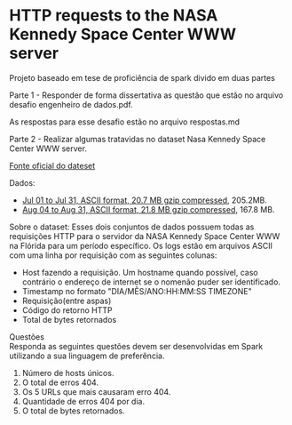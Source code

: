 # HTTP requests to the NASA Kennedy Space Center WWW server

Projeto baseado em tese de proficiência de spark divido em duas partes

Parte 1 - Responder de forma dissertativa as questão que estão no arquivo desafio engenheiro de dados.pdf.

As respostas para esse desafio estão no arquivo respostas.md

Parte 2 - Realizar algumas tratavidas no dataset Nasa Kennedy Space Center WWW server.

[Fonte oficial do dateset](http://ita.ee.lbl.gov/html/contrib/NASA-HTTP.html)

Dados:

 - [Jul 01 to Jul 31, ASCII format, 20.7 MB gzip compressed](ftp://ita.ee.lbl.gov/traces/NASA_access_log_Jul95.gz), 205.2MB.
 - [Aug 04 to Aug 31, ASCII format, 21.8 MB gzip compressed](ftp://ita.ee.lbl.gov/traces/NASA_access_log_Aug95.gz), 167.8 MB.

Sobre o dataset: Esses dois conjuntos de dados possuem todas as requisições HTTP para o servidor da NASA Kennedy
Space Center WWW na Flórida para um período específico.
Os logs estão em arquivos ASCII com uma linha por requisição com as seguintes colunas:
- Host fazendo a requisição. Um hostname quando possível, caso contrário o endereço de internet se o nomenão puder ser identificado.
- Timestamp no formato "DIA/MÊS/ANO:HH:MM:SS TIMEZONE"
- Requisição(entre aspas)
- Código do retorno HTTP
- Total de bytes retornados

Questões <br>
Responda as seguintes questões devem ser desenvolvidas em Spark utilizando a sua linguagem de preferência.
1. Número de  hosts únicos.
2. O total de erros 404.
3. Os 5 URLs que mais causaram erro 404.
4. Quantidade de erros 404 por dia.
5. O total de bytes retornados.
